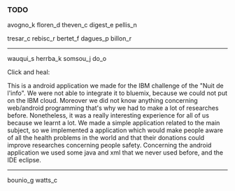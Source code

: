 ### TODO
avogno_k
floren_d
theven_c
digest_e
pellis_n

tresar_c
rebisc_r
bertet_f
dagues_p
billon_r

--------------------------------------------
wauqui_s
herrba_k
somsou_j
do_o

Click and heal:

This is a android application we made for the IBM challenge of the "Nuit de l'info".
We were not able to integrate it to bluemix, because we could not put on the IBM cloud.
Moreover we did not know anything concerning web/android programming that's why we had to make a lot of 
researches before. Nonetheless, it was a really interesting experience for all of us because we learnt
a lot. We made a simple application related to the main subject, so we implemented a application
which would make people aware of all the health problems in the world and that their donations could
improve researches concerning people safety.
Concerning the android application we used some java and xml that we never used before, and the IDE
eclipse.

--------------------------------------------
bounio_g
watts_c
